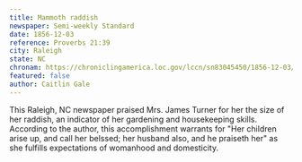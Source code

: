 ```yaml
---
title: Mammoth raddish 
newspaper: Semi-weekly Standard
date: 1856-12-03
reference: Proverbs 21:39
city: Raleigh
state: NC
chronam: https://chroniclingamerica.loc.gov/lccn/sn83045450/1856-12-03/ed-1/seq-3/#words=children+arise+call+blessed+husband+also+praiseth
featured: false
author: Caitlin Gale
---
```


This Raleigh, NC newspaper praised Mrs. James Turner for her the size of her raddish, an indicator of her gardening and housekeeping skills. According to the author, this accomplishment warrants for "Her children arise up, and call her belssed; her husband also, and he praiseth her" as she fulfills expectations of womanhood and domesticity. 
